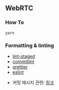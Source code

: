 ## WebRTC

### How To

```
yarn
```

### Formatting & linting

- [lint-staged](https://github.com/okonet/lint-staged)
- [commitlint](https://commitlint.js.org/#/)
- [prettier](https://prettier.io/)
- [eslint](https://eslint.org/)

* 커밋 메시지 관련: [링크](https://github.com/conventional-changelog/commitlint#config)

